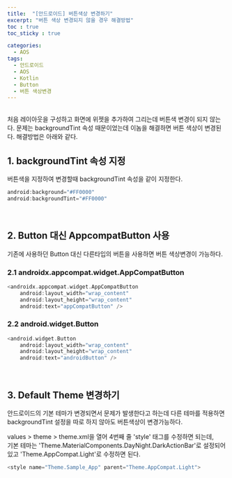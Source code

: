 ```yaml
---
title:  "[안드로이드] 버튼색상 변경하기"
excerpt: "버튼 색상 변경되지 않을 경우 해결방법"
toc : true
toc_sticky : true

categories:
  - AOS
tags: 
  - 안드로이드 
  - AOS
  - Kotlin
  - Button
  - 버튼 색상변경
---
```


<br/>
처음 레이아웃을 구성하고 화면에 위젯을 추가하여 그리는데 버튼색 변경이 되지 않는다.
문제는 backgroundTint 속성 때문이었는데 이놈을 해결하면 버튼 색상이 변경된다.
해결방법은 아래와 같다.


## 1. backgroundTint 속성 지정

버튼색을 지정하여 변경할때 backgroundTint 속성을 같이 지정한다.

```kotlin
android:background="#FF0000"
android:backgroundTint="#FF0000"
```
<br/>

## 2. Button 대신 AppcompatButton 사용

기존에 사용하던 Button 대신 다른타입의 버튼을 사용하면 버튼 색상변경이 가능하다.

### 2.1 androidx.appcompat.widget.AppCompatButton

```kotlin
<androidx.appcompat.widget.AppCompatButton
    android:layout_width="wrap_content"
    android:layout_height="wrap_content"
    android:text="appCompatButton" />
```

### 2.2 android.widget.Button

```kotlin
<android.widget.Button 
    android:layout_width="wrap_content" 
    android:layout_height="wrap_content" 
    android:text="androidButton" />
```
<br/>


## 3. Default Theme 변경하기

안드로이드의 기본 테마가 변경되면서 문제가 발생한다고 하는데 다른 테마를 적용하면 backgroundTint 설정을
따로 하지 않아도 버튼색상이 변경가능하다.

values > theme > theme.xml을 열어 4번째 줄 'style' 태그를 수정하면 되는데,<br/>
기본 테마는 'Theme.MaterialComponents.DayNight.DarkActionBar'로 설정되어 있고
'Theme.AppCompat.Light'로 수정하면 된다.


```kotlin
<style name="Theme.Sample_App" parent="Theme.AppCompat.Light">
```






